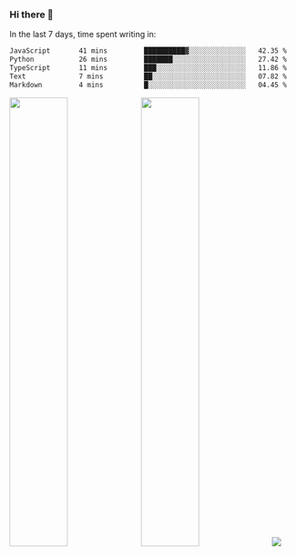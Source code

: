 ### Hi there 👋

In the last 7 days, time spent writing in:

<!--START_SECTION:waka-->

```txt
JavaScript       41 mins         ██████████▓░░░░░░░░░░░░░░   42.35 %
Python           26 mins         ███████░░░░░░░░░░░░░░░░░░   27.42 %
TypeScript       11 mins         ███░░░░░░░░░░░░░░░░░░░░░░   11.86 %
Text             7 mins          ██░░░░░░░░░░░░░░░░░░░░░░░   07.82 %
Markdown         4 mins          █░░░░░░░░░░░░░░░░░░░░░░░░   04.45 %
```

<!--END_SECTION:waka-->

<img src="https://wakatime.com/share/@jimtje/5d0c92de-08f8-4a72-8f2f-6a9693d1e318.svg" width=45% height=45%> <img src="https://wakatime.com/share/@jimtje/501498ae-bda5-4da7-a89d-b40bcdd5556d.svg" width=45% height=45%>
![](https://hit.yhype.me/github/profile?user_id=43537315)
